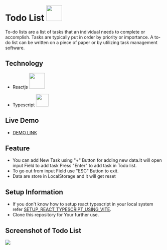 # Todo List <img src="https://user-images.githubusercontent.com/122255127/230858016-ac9b3676-ba13-486b-9cc0-9fbfa50bae6d.png" width="50px"/>

To-do lists are a list of tasks that an individual needs to complete or accomplish. Tasks are typically put in order by priority or importance. A to-do list can be written on a piece of paper or by utilizing task management software.

## Technology
- Reactjs <img src="https://user-images.githubusercontent.com/122255127/230858016-ac9b3676-ba13-486b-9cc0-9fbfa50bae6d.png" width="50px"/>

- Typescript <img src="https://user-images.githubusercontent.com/122255127/230858024-198ce013-8b85-454b-b345-7e20f6e26b15.png" width="40px"/>

## Live Demo
- [DEMO LINK](https://whimsical-mermaid-edc2a1.netlify.app/)

## Feature
- You can add New Task using "+" Button for adding new data.It will open input Field to add task Press "Enter" to add task in Todo list.
- To go out from input Field use "ESC" Button to exit.
- Data are store in LocalStorage and it will get reset 


## Setup Information
- If you don't know how to setup react typescript in your local system refer [SETUP_REACT_TYPESCRIPT_USING_VITE](https://github.com/vipulc8/react_step_from_scratch).
- Clone this repository for Your further use.

## Screenshot of Todo List 
![](https://www.linkpicture.com/q/Screenshot-from-2023-04-10-13-52-30.png)
